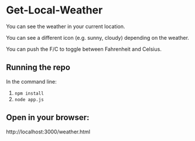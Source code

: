 # Get-Local-Weather

You can see the weather in your current location.

You can see a different icon (e.g. sunny, cloudy) depending on the weather.

You can push the F/C to toggle between Fahrenheit and Celsius.

## Running the repo

In the command line:

1. ```npm install```
2. ```node app.js```

## Open in your browser:

http://localhost:3000/weather.html